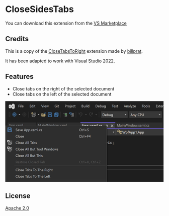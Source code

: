 # CloseSidesTabs

You can download this extension from the [VS Marketplace](https://marketplace.visualstudio.com/)

## Credits
This is a copy of the [CloseTabsToRight](https://github.com/billpratt/CloseTabsToRight) extension made by [billprat](https://github.com/billpratt).

It has been adapted to work with Visual Studio 2022.

## Features

- Close tabs on the right of the selected document
- Close tabs on the left of the selected document

![Menu](pics/menu.png)

## License
[Apache 2.0](LICENSE)
